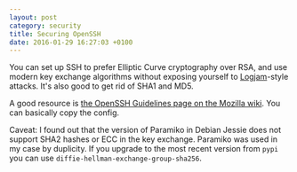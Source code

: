 ```yaml
---
layout: post
category: security
title: Securing OpenSSH
date: 2016-01-29 16:27:03 +0100
---
```


You can set up SSH to prefer Elliptic Curve cryptography over RSA, and use
modern key exchange algorithms without exposing yourself to
[Logjam][logjam]-style attacks. It's also good to get rid of SHA1 and MD5.

A good resource is
[the OpenSSH Guidelines page on the Mozilla wiki][mozopenssh].
You can basically copy the config.

Caveat: I found out that the version of Paramiko in Debian Jessie does not
support SHA2 hashes or ECC in the key exchange. Paramiko was used in my case
by duplicity. If you upgrade to the most recent version from `pypi` you can 
use `diffie-hellman-exchange-group-sha256`.

[mozopenssh]: https://wiki.mozilla.org/Security/Guidelines/OpenSSH
[logjam]: https://weakdh.org

